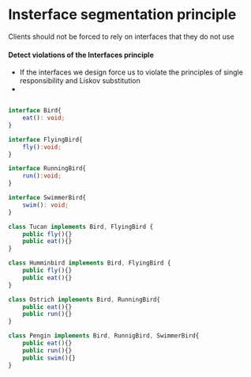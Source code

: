 # Insterface segmentation principle

Clients should not be forced to rely on interfaces that they do not use

#### Detect violations of the Interfaces principle

- If the interfaces we design force us to violate the principles of single responsibility and Liskov substitution
- 
 
```typescript

interface Bird{
    eat(): void;
}

interface FlyingBird{
    fly():void;
}

interface RunningBird{
    run():void;
}

interface SwimmerBird{
    swim(): void;
}

class Tucan implements Bird, FlyingBird {
    public fly(){}
    public eat(){}
}

class Humminbird implements Bird, FlyingBird {
    public fly(){}
    public eat(){}
}

class Ostrich implements Bird, RunningBird{
    public eat(){}
    public run(){}
}

class Pengin implements Bird, RunnigBird, SwimmerBird{
    public eat(){}
    public run(){}
    public swim(){}
}


```
